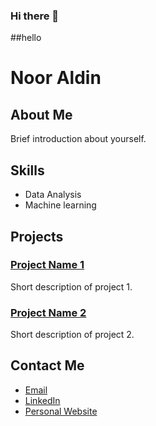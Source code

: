 ### Hi there 👋

##hello
# Noor Aldin

## About Me

Brief introduction about yourself.

## Skills

- Data Analysis 
- Machine learning

## Projects

### [Project Name 1](link_to_project_1)

Short description of project 1.

### [Project Name 2](link_to_project_2)

Short description of project 2.

## Contact Me

- [Email](mailto:your_email@example.com)
- [LinkedIn](https://www.linkedin.com/in/your_profile)
- [Personal Website](https://www.yourwebsite.com)
